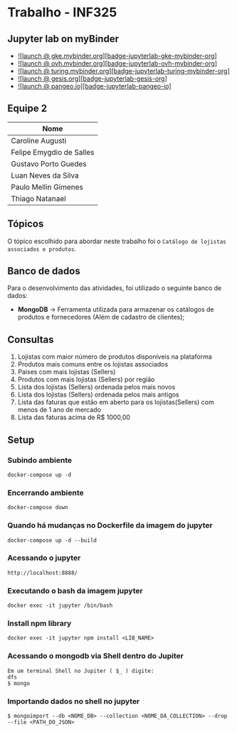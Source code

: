 # Trabalho - INF325

## Jupyter lab on myBinder
- [![launch @ gke.mybinder.org][badge-jupyterlab-gke-mybinder-org]](https://gke.mybinder.org/v2/gh/Equipe02-Unicamp/effective_store/master?urlpath=lab)
- [![launch @ ovh.mybinder.org][badge-jupyterlab-ovh-mybinder-org]](https://ovh.mybinder.org/v2/gh/Equipe02-Unicamp/effective_store/master?urlpath=lab)
- [![launch @ turing.mybinder.org][badge-jupyterlab-turing-mybinder-org]](https://turing.mybinder.org/v2/gh/Equipe02-Unicamp/effective_store/master?urlpath=lab)
- [![launch @ gesis.org][badge-jupyterlab-gesis-org]](https://notebooks.gesis.org/binder/v2/gh/Equipe02-Unicamp/effective_store/master?urlpath=lab)
- [![launch @ pangeo.io][badge-jupyterlab-pangeo-io]](https://binder.pangeo.io/v2/gh/Equipe02-Unicamp/effective_store/master?urlpath=lab)

## Equipe 2

Nome   |
------------------------------------|
Caroline Augusti |
Felipe Emygdio de Salles |
Gustavo Porto Guedes |
Luan Neves da Silva |
Paulo Mellin Gimenes |
Thiago Natanael |

## Tópicos
O tópico escolhido para abordar neste trabalho foi o `Catálogo de lojistas associados e produtos`.

## Banco de dados

Para o desenvolvimento das atividades, foi utilizado o seguinte banco de dados:
- **MongoDB** -> Ferramenta utilizada para armazenar os catálogos de produtos e fornecedores (Além de cadastro de clientes);

## Consultas

1. Lojistas com maior número de produtos disponíveis na plataforma
2. Produtos mais comuns entre os lojistas associados
3. Países com mais lojistas (Sellers)
4. Produtos com mais lojistas (Sellers) por região
5. Lista dos lojistas (Sellers) ordenada pelos mais novos
6. Lista dos lojistas (Sellers) ordenada pelos mais antigos
7. Lista das faturas que estão em aberto para os lojistas(Sellers) com menos de 1 ano de mercado
8. Lista das faturas acima de R$ 1000,00

## Setup

### Subindo ambiente
```shell
docker-compose up -d
```

### Encerrando ambiente
```shell
docker-compose down
```

### Quando há mudanças no Dockerfile da imagem do jupyter
```shell
docker-compose up -d --build
```

### Acessando o jupyter
```
http://localhost:8888/
```

### Executando o bash da imagem jupyter

```
docker exec -it jupyter /bin/bash
```

### Install npm library
```
docker exec -it jupyter npm install <LIB_NAME>
```

### Acessando o mongodb via Shell dentro do Jupiter
```
Em um terminal Shell no Jupiter ( $_ ) digite:
dfs
$ mongo

```

### Importando dados no shell no jupyter

```
$ mongoimport --db <NOME_DB> --collection <NOME_DA_COLLECTION> --drop --file <PATH_DO_JSON>
```
